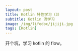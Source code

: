 ```yaml
---
layout: post
title: Kotlin 特性学习（3）
subtitle: Kotlin 流学习
image: /img/lifedoc/jijiji.jpg
tags: [Kotlin]
---
```


开个坑，学习 kotlin 的 flow。


